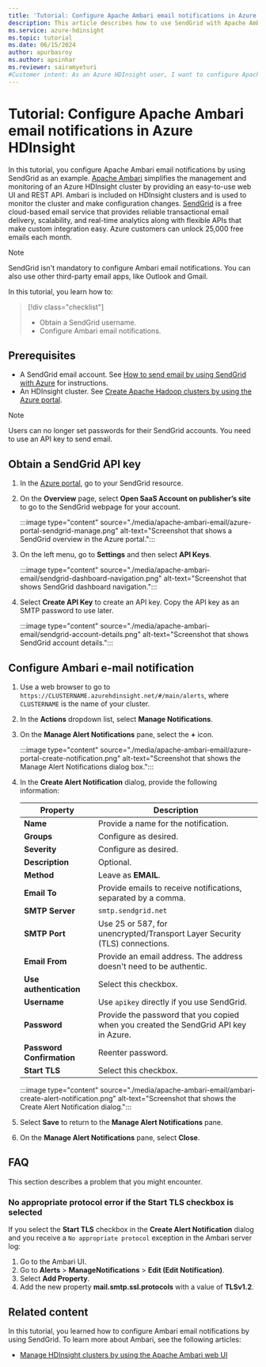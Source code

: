 ```yaml
---
title: 'Tutorial: Configure Apache Ambari email notifications in Azure HDInsight'
description: This article describes how to use SendGrid with Apache Ambari for email notifications.
ms.service: azure-hdinsight
ms.topic: tutorial
ms.date: 06/15/2024
author: apurbasroy
ms.author: apsinhar
ms.reviewer: sairamyeturi
#Customer intent: As an Azure HDInsight user, I want to configure Apache Ambari to send email notifications.
---
```


# Tutorial: Configure Apache Ambari email notifications in Azure HDInsight

In this tutorial, you configure Apache Ambari email notifications by using SendGrid as an example. [Apache Ambari](./hdinsight-hadoop-manage-ambari.md) simplifies the management and monitoring of an Azure HDInsight cluster by providing an easy-to-use web UI and REST API. Ambari is included on HDInsight clusters and is used to monitor the cluster and make configuration changes. [SendGrid](https://sendgrid.com/solutions/) is a free cloud-based email service that provides reliable transactional email delivery, scalability, and real-time analytics along with flexible APIs that make custom integration easy. Azure customers can unlock 25,000 free emails each month.

> [!NOTE]
> SendGrid isn't mandatory to configure Ambari email notifications. You can also use other third-party email apps, like Outlook and Gmail.

In this tutorial, you learn how to:

> [!div class="checklist"]
> * Obtain a SendGrid username.
> * Configure Ambari email notifications.

## Prerequisites

* A SendGrid email account. See [How to send email by using SendGrid with Azure](https://docs.sendgrid.com/for-developers/partners/microsoft-azure-2021#create-a-twilio-sendgrid-accountcreate-a-twilio-sendgrid-account) for instructions.
* An HDInsight cluster. See [Create Apache Hadoop clusters by using the Azure portal](./hdinsight-hadoop-create-linux-clusters-portal.md).

> [!NOTE]
> Users can no longer set passwords for their SendGrid accounts. You need to use an API key to send email.

## Obtain a SendGrid API key

1. In the [Azure portal](https://portal.azure.com), go to your SendGrid resource.

1. On the **Overview** page, select **Open SaaS Account on publisher’s site** to go to the SendGrid webpage for your account.

    :::image type="content" source="./media/apache-ambari-email/azure-portal-sendgrid-manage.png" alt-text="Screenshot that shows a SendGrid overview in the Azure portal.":::

1. On the left menu, go to **Settings** and then select **API Keys**.

    :::image type="content" source="./media/apache-ambari-email/sendgrid-dashboard-navigation.png" alt-text="Screenshot that shows SendGrid dashboard navigation.":::

1. Select **Create API Key** to create an API key. Copy the API key as an SMTP password to use later.

    :::image type="content" source="./media/apache-ambari-email/sendgrid-account-details.png" alt-text="Screenshot that shows SendGrid account details.":::

## Configure Ambari e-mail notification

1. Use a web browser to go to `https://CLUSTERNAME.azurehdinsight.net/#/main/alerts`, where `CLUSTERNAME` is the name of your cluster.

1. In the **Actions** dropdown list, select **Manage Notifications**.

1. On the **Manage Alert Notifications** pane, select the **+** icon.

    :::image type="content" source="./media/apache-ambari-email/azure-portal-create-notification.png" alt-text="Screenshot that shows the Manage Alert Notifications dialog box.":::

1. In the **Create Alert Notification** dialog, provide the following information:

    |Property |Description |
    |---|---|
    |**Name**|Provide a name for the notification.|
    |**Groups**|Configure as desired.|
    |**Severity**|Configure as desired.|
    |**Description**|Optional.|
    |**Method**|Leave as **EMAIL**.|
    |**Email To**|Provide emails to receive notifications, separated by a comma.|
    |**SMTP Server**|`smtp.sendgrid.net`|
    |**SMTP Port**|Use 25 or 587, for unencrypted/Transport Layer Security (TLS) connections.|
    |**Email From**|Provide an email address. The address doesn't need to be authentic.|
    |**Use authentication**|Select this checkbox.|
    |**Username**|Use `apikey` directly if you use SendGrid.|
    |**Password**|Provide the password that you copied when you created the SendGrid API key in Azure.|
    |**Password Confirmation**|Reenter password.|
    |**Start TLS**|Select this checkbox.|

    :::image type="content" source="./media/apache-ambari-email/ambari-create-alert-notification.png" alt-text="Screenshot that shows the Create Alert Notification dialog.":::

1. Select **Save** to return to the **Manage Alert Notifications** pane.

1. On the **Manage Alert Notifications** pane, select **Close**.

## FAQ

This section describes a problem that you might encounter.

### No appropriate protocol error if the Start TLS checkbox is selected

If you select the **Start TLS** checkbox in the **Create Alert Notification** dialog and you receive a `No appropriate protocol` exception in the Ambari server log:

1. Go to the Ambari UI.
1. Go to **Alerts** > **ManageNotifications** > **Edit (Edit Notification)**.
1. Select **Add Property**.
1. Add the new property **mail.smtp.ssl.protocols** with a value of **TLSv1.2**.

## Related content

In this tutorial, you learned how to configure Ambari email notifications by using SendGrid. To learn more about Ambari, see the following articles:

* [Manage HDInsight clusters by using the Apache Ambari web UI](./hdinsight-hadoop-manage-ambari.md)